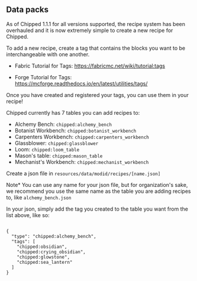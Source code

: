 ## Data packs

As of Chipped 1.1.1 for all versions supported, the recipe system has been overhauled and it is now extremely simple to create a new recipe for Chipped.

To add a new recipe, create a tag that contains the blocks you want to be interchangeable with one another.

* Fabric Tutorial for Tags: https://fabricmc.net/wiki/tutorial:tags

* Forge Tutorial for Tags: https://mcforge.readthedocs.io/en/latest/utilities/tags/

Once you have created and registered your tags, you can use them in your recipe!

Chipped currently has 7 tables you can add recipes to:
* Alchemy Bench: `chipped:alchemy_bench`
* Botanist Workbench: `chipped:botanist_workbench`
* Carpenters Workbench: `chipped:carpenters_workbench`
* Glassblower: `chipped:glassblower`
* Loom: `chipped:loom_table`
* Mason's table: `chipped:mason_table`
* Mechanist's Workbench: `chipped:mechanist_workbench`

Create a json file in `resources/data/modid/recipes/[name.json]`

Note* You can use any name for your json file, but for organization's sake, we recommend you use the same name as the table you are adding recipes to, like `alchemy_bench.json`

In your json, simply add the tag you created to the table you want from the list above, like so:

```

{
  "type": "chipped:alchemy_bench",
  "tags": [
    "chipped:obsidian",
    "chipped:crying_obsidian",
    "chipped:glowstone",
    "chipped:sea_lantern"
  ]
}

```